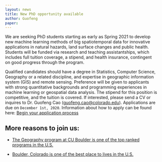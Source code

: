 ```yaml
---
layout: news
title: New PhD opportunity available
author: Guofeng
paper: 
---
```

We are seeking PhD students starting as early as Spring 2021 to develop new
machine learning methods of big spatiotemporal data for innovative
applications in natural hazards, land surface changes and public health.
Students will be funded via research and teaching assistantships, which
includes full tuition coverage, a stipend, and health insurance, contingent
on good progress through the program. 

Qualified candidates should have a degree in Statistics, Computer Science,
Geography or a related discipline, and expertise in geographic information
system (GIS) and remote sensing. Preference will be given to applicants
with strong quantitative backgrounds and programming experiences in machine
learning or geospatial data analysis. The stipend for this position is
competitive, and the tuition is covered. If interested, please send a CV or
inquires to Dr. Guofeng Cao ([guofeng.cao@colorado.edu](mailto:guofeng.cao@colorado.edu)). Applications are
due on `December 1st, 2020`. Information about how to apply can be found
here: [Begin your application
process](https://www.colorado.edu/graduateschool/admissions/how-to-apply)

## More reasons to join us:

- [The Geography program at CU Boulder is one of the top ranked programs in the
U.S.](https://www.colorado.edu/geography/2020/07/23/cu-boulder-geography-ranked-1-us)

- [Boulder, Colorado is one of the best place to lives in the U.S.](https://bouldercolorado.gov/newsroom/boulder-named-best-place-to-live-in-nation-by-us-news-world-report)





